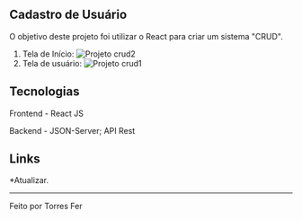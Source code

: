 ## Cadastro de Usuário
O objetivo deste projeto foi utilizar o React para criar um sistema "CRUD".

1. Tela de Início:
![Projeto crud2](https://user-images.githubusercontent.com/93451006/169900626-cfc40d85-c427-4d27-821d-7ae1c8c31a2f.png)
2. Tela de usuário:
![Projeto crud1](https://user-images.githubusercontent.com/93451006/169900632-add5276b-307b-4e34-bdb0-88284688457c.png)

## Tecnologias
Frontend - React JS

Backend - JSON-Server; API Rest

## Links
*Atualizar.
___________________

Feito por Torres Fer
